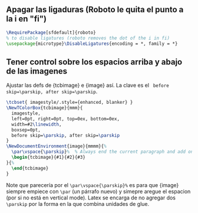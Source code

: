 ## Apagar las ligaduras (Roboto le quita el punto a la i en "fi")
```latex
\RequirePackage[sfdefault]{roboto}
% to disable ligatures (roboto removes the dot of the i in fi)
\usepackage{microtype}\DisableLigatures{encoding = *, family = *}
```


## Tener control sobre los espacios arriba y abajo de las imagenes
Ajustar las defs de {tcbimage} e {image} así. La clave es el ` before skip=\parskip, after skip=\parskip`.
```latex
\tcbset{ imagestyle/.style={enhanced, blanker} }
\NewTColorBox{tcbimage}{mmm}{
  imagestyle,
  left=0pt, right=0pt, top=0ex, bottom=0ex,
  width=#2\linewidth,
  boxsep=0pt,
  before skip=\parskip, after skip=\parskip
}
\NewDocumentEnvironment{image}{mmmm}{%
  \par\vspace{\parskip}%  % Always end the current paragraph and add one parskip
  \begin{tcbimage}{#1}{#2}{#3}
}{%
  \end{tcbimage}
}
```
Note que parecería por el  `\par\vspace{\parskip}%` es para que {image} siempre empiece con `\par` (un párrafo nuevo) y simepre aregue el espacion (por si no está en vertical mode). Latex se encarga de no agregar dos `\parskip` por la forma en la que combina unidades de glue.
